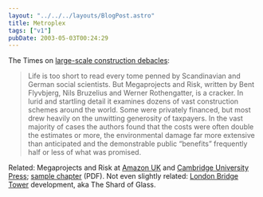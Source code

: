 ```yaml
---
layout: "../../../layouts/BlogPost.astro"
title: Metroplex
tags: ["v1"]
pubDate: 2003-05-03T00:24:29
---
```


The Times on [large-scale construction debacles][1]:

> Life is too short to read every tome penned by Scandinavian and German social scientists. But Megaprojects and Risk, written by Bent Flyvbjerg, Nils Bruzelius and Werner Rothengatter, is a cracker. In lurid and startling detail it examines dozens of vast construction schemes around the world. Some were privately financed, but most drew heavily on the unwitting generosity of taxpayers. In the vast majority of cases the authors found that the costs were often double the estimates or more, the environmental damage far more extensive than anticipated and the demonstrable public &#8220;benefits&#8221; frequently half or less of what was promised.

Related: Megaprojects and Risk at [Amazon UK][2] and [Cambridge University Press][3]; [sample chapter][4] (PDF). Not even slightly related: [London Bridge Tower][5] development, aka The Shard of Glass.

[1]: http://www.timesonline.co.uk/article/0,,7-647761,00.html "The Times: A scandal of monumental proportions"
[2]: http://www.amazon.co.uk/exec/obidos/ASIN/0521009464/ohsky "Amazon.co.uk: Megaprojects and risk by Flyvbjerg, Bruzelius and Rothengatter"
[3]: http://books.cambridge.org/0521009464.htm "Cambridge University Press: Megaprojects and Risk"
[4]: http://assets.cambridge.org/0521804205/sample/0521804205WS.pdf "Megaprojects and Risk: An Anatomy of Ambition (PDF)"
[5]: http://www.londonbridgetower.com/ "London Bridge Tower (aka Shard of Glass)"
